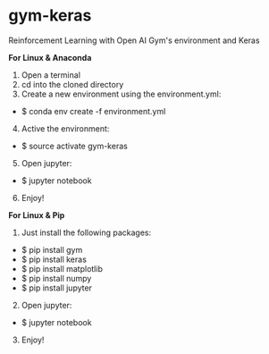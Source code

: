 # gym-keras
Reinforcement Learning with Open AI Gym's environment and Keras

**For Linux & Anaconda**
1. Open a terminal
2. cd into the cloned directory
3. Create a new environment using the environment.yml:
  - $ conda env create -f environment.yml
4. Active the environment:
  - $ source activate gym-keras
5. Open jupyter:
  - $ jupyter notebook
6. Enjoy!

**For Linux & Pip**
1. Just install the following packages:
  - $ pip install gym
  - $ pip install keras
  - $ pip install matplotlib
  - $ pip install numpy
  - $ pip install jupyter 
2. Open jupyter:
  - $ jupyter notebook
3. Enjoy!
  
